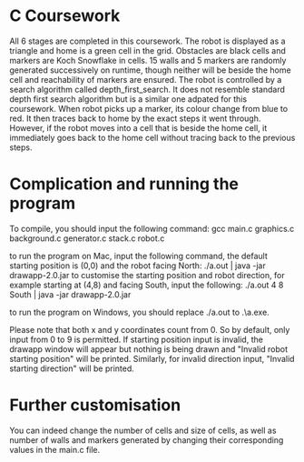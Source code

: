 # C Coursework

All 6 stages are completed in this coursework. The robot is displayed as a triangle and home is a green cell in the grid. Obstacles are black cells and markers are Koch Snowflake in cells. 15 walls and 5 markers are randomly generated successively on runtime, though neither will be beside the home cell and reachability of markers are ensured. The robot is controlled by a search algorithm called depth_first_search. It does not resemble standard depth first search algorithm but is a similar one adpated for this coursework. When robot picks up a marker, its colour change from blue to red. It then traces back to home by the exact steps it went through. However, if the robot moves into a cell that is beside the home cell, it immediately goes back to the home cell without tracing back to the previous steps. 

# Complication and running the program

To compile, you should input the following command:
gcc main.c graphics.c background.c generator.c stack.c robot.c

to run the program on Mac, input the following command, the default starting position is (0,0) and the robot facing North:
./a.out | java -jar drawapp-2.0.jar
to customise the starting position and robot direction, for example starting at (4,8) and facing South, input the following:
./a.out 4 8 South | java -jar drawapp-2.0.jar

to run the program on Windows, you should replace ./a.out to .\a.exe.

Please note that both x and y coordinates count from 0. So by default, only input from 0 to 9 is permitted. If starting position input is invalid, the drawapp window will appear but nothing is being drawn and "Invalid robot starting position" will be printed. Similarly, for invalid direction input, "Invalid starting direction" will be printed.

# Further customisation
You can indeed change the number of cells and size of cells, as well as number of walls and markers generated by changing their corresponding values in the main.c file. 
